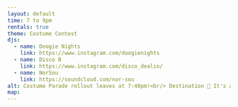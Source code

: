 ```yaml
---
layout: default
time: 7 to 9pm
rentals: true
theme: Costume Contest
djs:
  - name: Doogie Nights
    link: https://www.instagram.com/doogienights
  - name: Disco B
    link: https://www.instagram.com/disco_dealio/
  - name: NorSou
    link: https://soundcloud.com/nor-sou
alt: Costume Parade rollout leaves at 7:40pm!<br/> Destination 🧊 It's a loop!
map:
---
```

